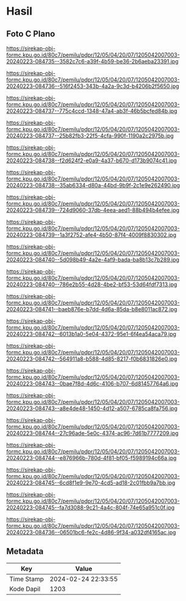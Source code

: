 # Hasil

## Foto C Plano

https://sirekap-obj-formc.kpu.go.id/80c7/pemilu/pdpr/12/05/04/20/07/1205042007003-20240223-084735--3582c7c6-a39f-4b59-be36-2b6aeba23391.jpg

https://sirekap-obj-formc.kpu.go.id/80c7/pemilu/pdpr/12/05/04/20/07/1205042007003-20240223-084736--516f2453-343b-4a2a-9c3d-b4206b2f5650.jpg

https://sirekap-obj-formc.kpu.go.id/80c7/pemilu/pdpr/12/05/04/20/07/1205042007003-20240223-084737--775c4ccd-1348-47a4-ab3f-46b5bcfed84b.jpg

https://sirekap-obj-formc.kpu.go.id/80c7/pemilu/pdpr/12/05/04/20/07/1205042007003-20240223-084737--25b82fb3-22f5-4cfa-990f-1190a2c2975b.jpg

https://sirekap-obj-formc.kpu.go.id/80c7/pemilu/pdpr/12/05/04/20/07/1205042007003-20240223-084738--f2d624f2-e0a9-4a37-b670-d173b9074c41.jpg

https://sirekap-obj-formc.kpu.go.id/80c7/pemilu/pdpr/12/05/04/20/07/1205042007003-20240223-084738--35ab6334-d80a-44bd-9b9f-2c1e9e262490.jpg

https://sirekap-obj-formc.kpu.go.id/80c7/pemilu/pdpr/12/05/04/20/07/1205042007003-20240223-084739--724d9060-37db-4eea-aed1-88b494b4efee.jpg

https://sirekap-obj-formc.kpu.go.id/80c7/pemilu/pdpr/12/05/04/20/07/1205042007003-20240223-084739--1a3f2752-afe4-4b50-87f4-4009f8830302.jpg

https://sirekap-obj-formc.kpu.go.id/80c7/pemilu/pdpr/12/05/04/20/07/1205042007003-20240223-084740--5d098b49-4a2e-4af9-bada-ba8b13c7b289.jpg

https://sirekap-obj-formc.kpu.go.id/80c7/pemilu/pdpr/12/05/04/20/07/1205042007003-20240223-084740--786e2b55-4d28-4be2-bf53-53d64fdf7313.jpg

https://sirekap-obj-formc.kpu.go.id/80c7/pemilu/pdpr/12/05/04/20/07/1205042007003-20240223-084741--baeb876e-b7dd-4d6a-85da-b8e8011ac872.jpg

https://sirekap-obj-formc.kpu.go.id/80c7/pemilu/pdpr/12/05/04/20/07/1205042007003-20240223-084742--6013b1a0-5e04-4372-95e1-6f4ea54aca79.jpg

https://sirekap-obj-formc.kpu.go.id/80c7/pemilu/pdpr/12/05/04/20/07/1205042007003-20240223-084742--564911a8-b588-4d85-8217-f0b6831826e0.jpg

https://sirekap-obj-formc.kpu.go.id/80c7/pemilu/pdpr/12/05/04/20/07/1205042007003-20240223-084743--0bae7f8d-4d6c-4106-b707-6d81457764a6.jpg

https://sirekap-obj-formc.kpu.go.id/80c7/pemilu/pdpr/12/05/04/20/07/1205042007003-20240223-084743--a8e4de48-1450-4d12-a507-6785ca8fa756.jpg

https://sirekap-obj-formc.kpu.go.id/80c7/pemilu/pdpr/12/05/04/20/07/1205042007003-20240223-084744--27c96ade-5e0c-4374-ac96-7d61b7777209.jpg

https://sirekap-obj-formc.kpu.go.id/80c7/pemilu/pdpr/12/05/04/20/07/1205042007003-20240223-084744--e876966b-780d-4f81-bf05-f5989194c66a.jpg

https://sirekap-obj-formc.kpu.go.id/80c7/pemilu/pdpr/12/05/04/20/07/1205042007003-20240223-084745--6cd8f1e9-9e70-4cd5-ad18-2c01fbb9a7bb.jpg

https://sirekap-obj-formc.kpu.go.id/80c7/pemilu/pdpr/12/05/04/20/07/1205042007003-20240223-084745--fa7d3088-9c21-4a4c-804f-74e65a951c0f.jpg

https://sirekap-obj-formc.kpu.go.id/80c7/pemilu/pdpr/12/05/04/20/07/1205042007003-20240223-084736--06501bc6-fe2c-4d86-9f34-a032df4165ac.jpg


## Metadata

| Key        | Value               |
| ---------- | ------------------- |
| Time Stamp | 2024-02-24 22:33:55 |
| Kode Dapil | 1203                |



